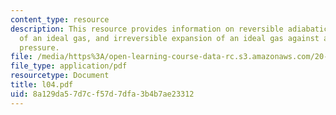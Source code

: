 ```yaml
---
content_type: resource
description: This resource provides information on reversible adiabatic expansion
  of an ideal gas, and irreversible expansion of an ideal gas against a constant external
  pressure.
file: /media/https%3A/open-learning-course-data-rc.s3.amazonaws.com/20-110j-thermodynamics-of-biomolecular-systems-fall-2005/8a129da57d7cf57d7dfa3b4b7ae23312_l04.pdf
file_type: application/pdf
resourcetype: Document
title: l04.pdf
uid: 8a129da5-7d7c-f57d-7dfa-3b4b7ae23312
---
```

